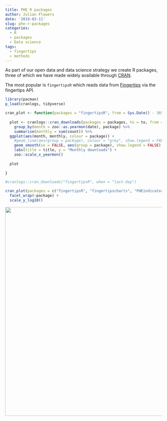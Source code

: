 ```yaml
---
title: PHE R packages
author: Julian Flowers
date: '2019-03-11'
slug: phe-r-packages
categories:
  - R
  - packages
  - Data science
tags:
  - fingertips
  - methods
---
```


As part of our open data and data science strategy we create R packages, three of which we have made widely available through [CRAN]().

The most popular is `fingertipsR` which reads data from [Fingertips](https:fingertips.phe.org.uk) via the fingertips API.



```r
library(pacman)
p_load(cranlogs, tidyverse)
```


```r
cran_plot <- function(packages = "fingertipsR", from = Sys.Date() - 365, to = Sys.Date(), title = "Plot"){
  
  plot <- cranlogs::cran_downloads(packages = packages, to = to, from = from) %>%
    group_by(month = zoo::as.yearmon(date), package) %>%
    summarise(monthly = sum(count)) %>%
  ggplot(aes(month, monthly, colour = package)) +
    #geom_line(aes(group = package), colour = "grey", show.legend = FALSE) +
    geom_smooth(se = FALSE, aes(group = package), show.legend = FALSE) +
    labs(title = title, y = "Monthly downloads") +
    zoo::scale_x_yearmon()
  
  plot
  
}
```



```r
#cranlogs::cran_downloads("fingertipsR", when = "last-day")

cran_plot(packages = c("fingertipsR", "fingertipscharts", "PHEindicatormethods"), title = "Smoothed monthly downloads") +
  facet_wrap(~package) +
  scale_y_log10()
```

<img src="/post/2019-03-11-phe-r-packages_files/figure-html/plot-1.png" width="672" />

